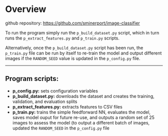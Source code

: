 # Overview

github repository: https://github.com/sminerport/image-classifier

To run the program simply run the `p_build_dataset.py` script, which in turn runs the `p_extract_features.py` and `p_train.py` scripts.

Alternatively, once the `p_build_dataset.py` script has been run, the `p_train.py` file can be run by itself to re-train the model and output different images if the `RANDOM_SEED` value is updated in the `p_config.py` file.

---

## Program scripts:
* **p_config.py:** sets configuration variables
* **p_build_dataset.py:** downloads the dataset and creates the training, validation, and evaluation splits
* **p_extract_features.py:** extracts features to CSV files
* **p_train.py:** trains the simple feedforward NN, evaluates the model, saves model ouput for future re-use, and outputs a random set of 25 images to assess the model (to output a different batch of images, updated the `RANDOM_SEED` in the `p_config.py` file

